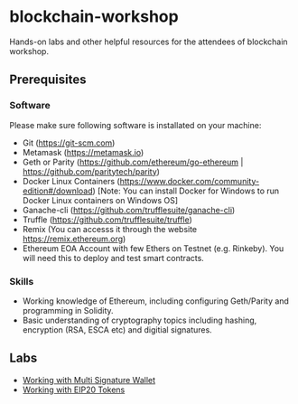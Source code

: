 # blockchain-workshop
Hands-on labs and other helpful resources for the attendees of blockchain workshop.

## Prerequisites

### Software
Please make sure following software is installated on your machine:

* Git (https://git-scm.com)
* Metamask (https://metamask.io)
* Geth or Parity (https://github.com/ethereum/go-ethereum | https://github.com/paritytech/parity)
* Docker Linux Containers (https://www.docker.com/community-edition#/download) [Note: You can install Docker for Windows to run Docker Linux containers on Windows OS]
* Ganache-cli (https://github.com/trufflesuite/ganache-cli)
* Truffle (https://github.com/trufflesuite/truffle)
* Remix (You can accesss it through the website https://remix.ethereum.org)
* Ethereum EOA Account with few Ethers on Testnet (e.g. Rinkeby). You will need this to deploy and test smart contracts.

### Skills

* Working knowledge of Ethereum, including configuring Geth/Parity and programming in Solidity. 
* Basic understanding of cryptography topics including hashing, encryption (RSA, ESCA etc) and digitial signatures.

## Labs

* [Working with Multi Signature Wallet](https://github.com/razi-rais/blockchain-workshop/tree/master/multi-sig-wallet)
* [Working with EIP20 Tokens](https://github.com/razi-rais/blockchain-workshop/blob/master/tokens)
